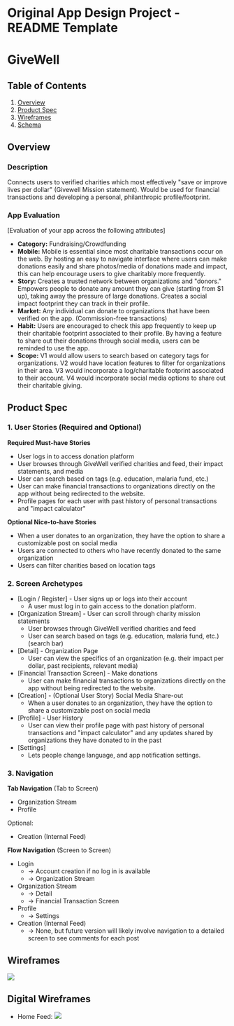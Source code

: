 Original App Design Project - README Template
===

# GiveWell

## Table of Contents
1. [Overview](#Overview)
1. [Product Spec](#Product-Spec)
1. [Wireframes](#Wireframes)
2. [Schema](#Schema)

## Overview
### Description
Connects users to verified charities which most effectively "save or improve lives per dollar" (Givewell Mission statement). Would be used for financial transactions and developing a personal, philanthropic profile/footprint.

### App Evaluation
[Evaluation of your app across the following attributes]
- **Category:** Fundraising/Crowdfunding
- **Mobile:** Mobile is essential since most charitable transactions occur on the web. By hosting an easy to navigate interface where users can make donations easily and share photos/media of donations made and impact, this can help encourage users to give charitably more frequently.
- **Story:** Creates a trusted network between organizations and "donors." Empowers people to donate any amount they can give (starting from $1 up), taking away the pressure of large donations. Creates a social impact footprint they can track in their profile.
- **Market:** Any individual can donate to organizations that have been verified on the app. (Commission-free transactions)
- **Habit:** Users are encouraged to check this app frequently to keep up their charitable footprint associated to their profile. By having a feature to share out their donations through social media, users can be reminded to use the app.
- **Scope:** V1 would allow users to search based on category tags for organizations. V2 would have location features to filter for organizations in their area. V3 would incorporate a log/charitable footprint associated to their account. V4 would incorporate social media options to share out their charitable giving.


## Product Spec

### 1. User Stories (Required and Optional)

**Required Must-have Stories**

* User logs in to access donation platform
* User browses through GiveWell verified charities and feed, their impact statements, and media
* User can search based on tags (e.g. education, malaria fund, etc.)
* User can make financial transactions to organizations directly on the app without being redirected to the website.
* Profile pages for each user with past history of personal transactions and "impact calculator"

**Optional Nice-to-have Stories**

* When a user donates to an organization, they have the option to share a customizable post on social media
* Users are connected to others who have recently donated to the same organization
* Users can filter charities based on location tags

### 2. Screen Archetypes

* [Login / Register] - User signs up or logs into their account
   * A user must log in to gain access to the donation platform.
* [Organization Stream] - User can scroll through charity mission statements
   * User browses through GiveWell verified charities and feed
   * User can search based on tags (e.g. education, malaria fund, etc.) (search bar) 
* [Detail] - Organization Page
   * User can view the specifics of an organization (e.g. their impact per dollar, past recipients, relevant media)
* [Financial Transaction Screen] - Make donations
    * User can make financial transactions to organizations directly on the app without being redirected to the website.
* [Creation] - (Optional User Story) Social Media Share-out
   * When a user donates to an organization, they have the option to share a customizable post on social media
* [Profile] - User History
   * User can view their profile page with past history of personal transactions and "impact calculator" and any updates shared by organizations they have donated to in the past
* [Settings]
   * Lets people change language, and app notification settings.

### 3. Navigation

**Tab Navigation** (Tab to Screen)

* Organization Stream
* Profile

Optional:
* Creation (Internal Feed)

**Flow Navigation** (Screen to Screen)

* Login
   * -> Account creation if no log in is available
   * -> Organization Stream
* Organization Stream
   * -> Detail
   * -> Financial Transaction Screen
* Profile
   * -> Settings
* Creation (Internal Feed) 
    * -> None, but future version will likely involve navigation to a detailed screen to see comments for each post

## Wireframes

![](https://i.imgur.com/eICghiY.jpg)

## Digital Wireframes

* Home Feed:
![](https://i.imgur.com/uOE3y6N.png)
